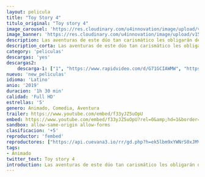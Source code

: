 ```yaml
---
layout: pelicula
title: "Toy Story 4"
titulo_original: "Toy story 4"
image_carousel: 'https://res.cloudinary.com/u4innovation/image/upload/v1561170674/toy4-poster-min_uytyos.jpg'
image_banner: 'https://res.cloudinary.com/u4innovation/image/upload/v1561170675/toy4-banner-min_mrlm6n.jpg'
description: Las aventuras de este dúo tan carismático les obligarán de nuevo salir al extraño y gigantesco mundo exterior, en una nueva misión imposible. Con la ayuda de sus amigos, pondrán todo su empeño en cumplir su objetivo y volver a casa sanos y salvos. Protegiéndose y apoyándose unos en otros, juntos conseguirán solucionar el gran problema que tienen entre manos y que pone en riesgo su futuro unidos. Hazañas casi imposibles, mucho humor, compañerismo, confianza, y sobretodo, la amistad, serán algunos de los temas que trate esta cuarta parte de la historia de los juguetes animados más conocidos del cine.
description_corta: Las aventuras de este dúo tan carismático les obligarán de nuevo salir al extraño y gigantesco mundo exterior, en una nueva misión imposible. Con la ayuda de sus amigos, pondrán todo su empeño en cumplir su objetivo y volver a casa sanos y salvos. Protegiéndose y apoyándose unos en otros, juntos...
category: 'peliculas'
descargas: 'yes'
descargas2:
    descarga-1: ["1", "https://www.rapidvideo.com/d/G71GCIAWMW", "https://www.google.com/s2/favicons?domain=openload.co","OpenLoad","https://res.cloudinary.com/imbriitneysam/image/upload/v1541473684/mexico.png", "Latino", "Full HD"]
nuevo: 'new_peliculas'
idioma: 'Latino'
anio: '2019'
duracion: '1h 30 min'
calidad: 'Full HD'
estrellas: '5'
genero: Animado, Comedia, Aventura
trailer: https://www.youtube.com/embed/f33yJZ5uOpU
embed: https://www.youtube.com/embed/f33yJZ5uOpU?rel=0&amp;hd=1&border=0&wmode=opaque&enablejsapi=1&modestbranding=1&controls=1&showinfo=1
sandbox: allow-same-origin allow-forms
clasificacion: '+5'
reproductor: 'fembed'
reproductores: ["https://api.cuevana3.io/rr/gd.php?h=ek5lbm9xYWNrS0xJMVp5b21KREk0dFBLbjVkaHhkRGdrOG1jbnBpUnhhS1YyMzlqZ3RLVnpKV3VZNXBwc3NYWjE3RmphMlBUeU5tYzFvMmllYkdyN2NPU3FadVkyUT09"]
tags:
- Animado
twitter_text: Toy story 4
introduction: Las aventuras de este dúo tan carismático les obligarán de nuevo salir al extraño y gigantesco mundo exterior, en una nueva misión imposible. Con la ayuda de sus amigos, pondrán todo su empeño en cumplir su objetivo y volver a casa sanos y salvos. Protegiéndose y apoyándose unos en otros, juntos..
---
```












